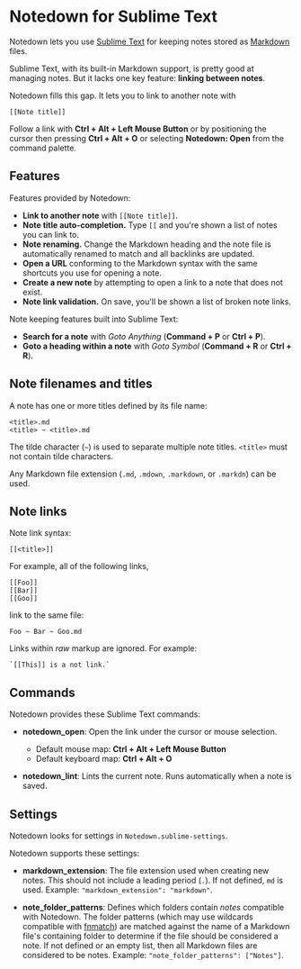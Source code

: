 # Notedown for Sublime Text

Notedown lets you use [Sublime Text](http://sublimetext.com/) for keeping notes stored as [Markdown](https://en.wikipedia.org/wiki/Markdown) files.

Sublime Text, with its built-in Markdown support, is pretty good at managing notes. But it lacks one key feature: **linking between notes**.

Notedown fills this gap. It lets you to link to another note with

```text
[[Note title]]
```

Follow a link with **Ctrl + Alt + Left Mouse Button** or by positioning the cursor then pressing **Ctrl + Alt + O** or selecting **Notedown: Open** from the command palette.

## Features

Features provided by Notedown:

- **Link to another note** with `[[Note title]]`.
- **Note title auto-completion.** Type `[[` and you're shown a list of notes you can link to.
- **Note renaming.** Change the Markdown heading and the note file is automatically renamed to match and all backlinks are updated.
- **Open a URL** conforming to the Markdown syntax with the same shortcuts you use for opening a note.
- **Create a new note** by attempting to open a link to a note that does not exist.
- **Note link validation.** On save, you'll be shown a list of broken note links.

Note keeping features built into Sublime Text:

* **Search for a note** with *Goto Anything* (**Command + P** or **Ctrl + P**).
* **Goto a heading within a note** with *Goto Symbol* (**Command + R** or **Ctrl + R**).

## Note filenames and titles

A note has one or more titles defined by its file name:

```text
<title>.md
<title> ~ <title>.md
```

The tilde character (`~`) is used to separate multiple note titles. `<title>` must not contain tilde characters.

Any Markdown file extension (`.md`, `.mdown`, `.markdown`, or `.markdn`) can be used.

## Note links

Note link syntax:

```text
[[<title>]]
```

For example, all of the following links,

```text
[[Foo]]
[[Bar]]
[[Goo]]
```

link to the same file:

```text
Foo ~ Bar ~ Goo.md
```

Links within *raw* markup are ignored. For example:

```text
`[[This]] is a not link.`
```

## Commands

Notedown provides these Sublime Text commands:

- **notedown_open**: Open the link under the cursor or mouse selection.

    - Default mouse map: **Ctrl + Alt + Left Mouse Button**
    - Default keyboard map: **Ctrl + Alt + O**

- **notedown_lint**: Lints the current note. Runs automatically when a note is saved.

## Settings

Notedown looks for settings in `Notedown.sublime-settings`.

Notedown supports these settings:

- **markdown_extension**: The file extension used when creating new notes. This should not include a leading period (`.`). If not defined, `md` is used. Example: `"markdown_extension": "markdown"`.

- **note_folder_patterns**: Defines which folders contain *notes* compatible with Notedown. The folder patterns (which may use wildcards compatible with [fnmatch](https://docs.python.org/3/library/fnmatch.html#fnmatch.fnmatch)) are matched against the name of a Markdown file's containing folder to determine if the file should be considered a note. If not defined or an empty list, then all Markdown files are considered to be notes. Example: `"note_folder_patterns": ["Notes"]`.

